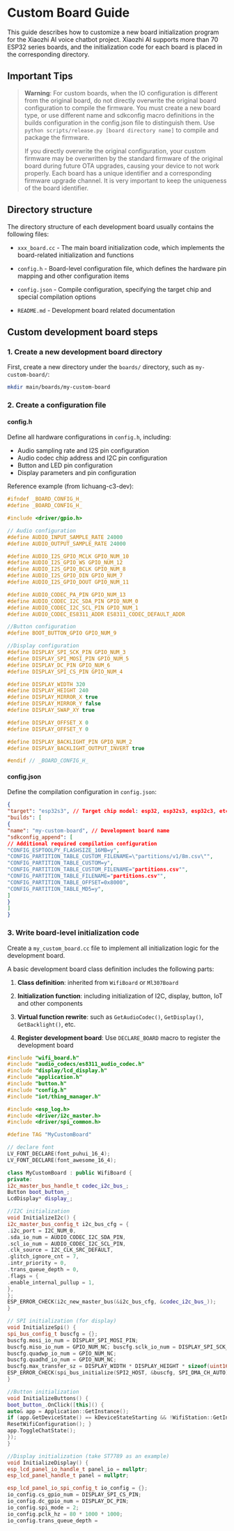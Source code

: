 # Custom Board Guide

This guide describes how to customize a new board initialization program for the Xiaozhi AI voice chatbot project. Xiaozhi AI supports more than 70 ESP32 series boards, and the initialization code for each board is placed in the corresponding directory.

## Important Tips

> **Warning**: For custom boards, when the IO configuration is different from the original board, do not directly overwrite the original board configuration to compile the firmware. You must create a new board type, or use different name and sdkconfig macro definitions in the builds configuration in the config.json file to distinguish them. Use `python scripts/release.py [board directory name]` to compile and package the firmware.
>
> If you directly overwrite the original configuration, your custom firmware may be overwritten by the standard firmware of the original board during future OTA upgrades, causing your device to not work properly. Each board has a unique identifier and a corresponding firmware upgrade channel. It is very important to keep the uniqueness of the board identifier.

## Directory structure

The directory structure of each development board usually contains the following files:

- `xxx_board.cc` - The main board initialization code, which implements the board-related initialization and functions

- `config.h` - Board-level configuration file, which defines the hardware pin mapping and other configuration items

- `config.json` - Compile configuration, specifying the target chip and special compilation options

- `README.md` - Development board related documentation

## Custom development board steps

### 1. Create a new development board directory

First, create a new directory under the `boards/` directory, such as `my-custom-board/`:

```bash
mkdir main/boards/my-custom-board
```

### 2. Create a configuration file

#### config.h

Define all hardware configurations in `config.h`, including:

- Audio sampling rate and I2S pin configuration
- Audio codec chip address and I2C pin configuration
- Button and LED pin configuration
- Display parameters and pin configuration

Reference example (from lichuang-c3-dev):

```c
#ifndef _BOARD_CONFIG_H_
#define _BOARD_CONFIG_H_

#include <driver/gpio.h>

// Audio configuration
#define AUDIO_INPUT_SAMPLE_RATE 24000
#define AUDIO_OUTPUT_SAMPLE_RATE 24000

#define AUDIO_I2S_GPIO_MCLK GPIO_NUM_10
#define AUDIO_I2S_GPIO_WS GPIO_NUM_12
#define AUDIO_I2S_GPIO_BCLK GPIO_NUM_8
#define AUDIO_I2S_GPIO_DIN GPIO_NUM_7
#define AUDIO_I2S_GPIO_DOUT GPIO_NUM_11

#define AUDIO_CODEC_PA_PIN GPIO_NUM_13
#define AUDIO_CODEC_I2C_SDA_PIN GPIO_NUM_0
#define AUDIO_CODEC_I2C_SCL_PIN GPIO_NUM_1
#define AUDIO_CODEC_ES8311_ADDR ES8311_CODEC_DEFAULT_ADDR

//Button configuration
#define BOOT_BUTTON_GPIO GPIO_NUM_9

//Display configuration
#define DISPLAY_SPI_SCK_PIN GPIO_NUM_3
#define DISPLAY_SPI_MOSI_PIN GPIO_NUM_5
#define DISPLAY_DC_PIN GPIO_NUM_6
#define DISPLAY_SPI_CS_PIN GPIO_NUM_4

#define DISPLAY_WIDTH 320
#define DISPLAY_HEIGHT 240
#define DISPLAY_MIRROR_X true
#define DISPLAY_MIRROR_Y false
#define DISPLAY_SWAP_XY true

#define DISPLAY_OFFSET_X 0
#define DISPLAY_OFFSET_Y 0

#define DISPLAY_BACKLIGHT_PIN GPIO_NUM_2
#define DISPLAY_BACKLIGHT_OUTPUT_INVERT true

#endif // _BOARD_CONFIG_H_
```

#### config.json

Define the compilation configuration in `config.json`:

```json
{
"target": "esp32s3", // Target chip model: esp32, esp32s3, esp32c3, etc.
"builds": [
{
"name": "my-custom-board", // Development board name
"sdkconfig_append": [
// Additional required compilation configuration
"CONFIG_ESPTOOLPY_FLASHSIZE_16MB=y",
"CONFIG_PARTITION_TABLE_CUSTOM_FILENAME=\"partitions/v1/8m.csv\"",
"CONFIG_PARTITION_TABLE_CUSTOM=y",
"CONFIG_PARTITION_TABLE_CUSTOM_FILENAME="partitions.csv"",
"CONFIG_PARTITION_TABLE_FILENAME="partitions.csv"",
"CONFIG_PARTITION_TABLE_OFFSET=0x8000",
"CONFIG_PARTITION_TABLE_MD5=y",
]
}
]
}
```

### 3. Write board-level initialization code

Create a `my_custom_board.cc` file to implement all initialization logic for the development board.

A basic development board class definition includes the following parts:

1. **Class definition**: inherited from `WifiBoard` or `Ml307Board`

2. **Initialization function**: including initialization of I2C, display, button, IoT and other components

3. **Virtual function rewrite**: such as `GetAudioCodec()`, `GetDisplay()`, `GetBacklight()`, etc.

4. **Register development board**: Use `DECLARE_BOARD` macro to register the development board

```cpp
#include "wifi_board.h"
#include "audio_codecs/es8311_audio_codec.h"
#include "display/lcd_display.h"
#include "application.h"
#include "button.h"
#include "config.h"
#include "iot/thing_manager.h"

#include <esp_log.h>
#include <driver/i2c_master.h>
#include <driver/spi_common.h>

#define TAG "MyCustomBoard"

// declare font
LV_FONT_DECLARE(font_puhui_16_4);
LV_FONT_DECLARE(font_awesome_16_4);

class MyCustomBoard : public WifiBoard {
private: 
i2c_master_bus_handle_t codec_i2c_bus_; 
Button boot_button_; 
LcdDisplay* display_; 

//I2C initialization 
void InitializeI2c() { 
i2c_master_bus_config_t i2c_bus_cfg = { 
.i2c_port = I2C_NUM_0, 
.sda_io_num = AUDIO_CODEC_I2C_SDA_PIN, 
.scl_io_num = AUDIO_CODEC_I2C_SCL_PIN, 
.clk_source = I2C_CLK_SRC_DEFAULT, 
.glitch_ignore_cnt = 7, 
.intr_priority = 0, 
.trans_queue_depth = 0, 
.flags = { 
.enable_internal_pullup = 1, 
}, 
}; 
ESP_ERROR_CHECK(i2c_new_master_bus(&i2c_bus_cfg, &codec_i2c_bus_)); 
} 

// SPI initialization (for display) 
void InitializeSpi() { 
spi_bus_config_t buscfg = {}; 
buscfg.mosi_io_num = DISPLAY_SPI_MOSI_PIN; 
buscfg.miso_io_num = GPIO_NUM_NC; buscfg.sclk_io_num = DISPLAY_SPI_SCK_PIN; 
buscfg.quadwp_io_num = GPIO_NUM_NC; 
buscfg.quadhd_io_num = GPIO_NUM_NC; 
buscfg.max_transfer_sz = DISPLAY_WIDTH * DISPLAY_HEIGHT * sizeof(uint16_t); 
ESP_ERROR_CHECK(spi_bus_initialize(SPI2_HOST, &buscfg, SPI_DMA_CH_AUTO)); 
} 

//Button initialization 
void InitializeButtons() { 
boot_button_.OnClick([this]() { 
auto& app = Application::GetInstance(); 
if (app.GetDeviceState() == kDeviceStateStarting && !WifiStation::GetInstance().IsConnected()) { 
ResetWifiConfiguration(); } 
app.ToggleChatState(); 
}); 
} 

//Display initialization (take ST7789 as an example) 
void InitializeDisplay() { 
esp_lcd_panel_io_handle_t panel_io = nullptr; 
esp_lcd_panel_handle_t panel = nullptr; 

esp_lcd_panel_io_spi_config_t io_config = {}; 
io_config.cs_gpio_num = DISPLAY_SPI_CS_PIN; 
io_config.dc_gpio_num = DISPLAY_DC_PIN; 
io_config.spi_mode = 2; 
io_config.pclk_hz = 80 * 1000 * 1000; 
io_config.trans_queue_depth =